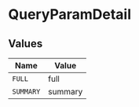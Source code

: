 # QueryParamDetail


## Values

| Name      | Value     |
| --------- | --------- |
| `FULL`    | full      |
| `SUMMARY` | summary   |